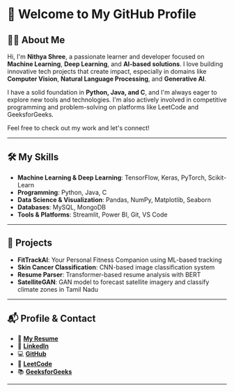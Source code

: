 # 👋 Welcome to My GitHub Profile

## 👩‍💻 About Me
Hi, I'm **Nithya Shree**, a passionate learner and developer focused on **Machine Learning**, **Deep Learning**, and **AI-based solutions**. I love building innovative tech projects that create impact, especially in domains like **Computer Vision**, **Natural Language Processing**, and **Generative AI**.

I have a solid foundation in **Python, Java, and C**, and I'm always eager to explore new tools and technologies. I'm also actively involved in competitive programming and problem-solving on platforms like LeetCode and GeeksforGeeks.

Feel free to check out my work and let's connect!

---

## 🛠 My Skills
- **Machine Learning & Deep Learning**: TensorFlow, Keras, PyTorch, Scikit-Learn  
- **Programming**: Python, Java, C  
- **Data Science & Visualization**: Pandas, NumPy, Matplotlib, Seaborn  
- **Databases**: MySQL, MongoDB  
- **Tools & Platforms**: Streamlit, Power BI, Git, VS Code  

---

## 🚀 Projects
- **FitTrackAI**: Your Personal Fitness Companion using ML-based tracking  
- **Skin Cancer Classification**: CNN-based image classification system  
- **Resume Parser**: Transformer-based resume analysis with BERT  
- **SatelliteGAN**: GAN model to forecast satellite imagery and classify climate zones in Tamil Nadu  

---

## 📬 Profile & Contact

- 📄 **[My Resume](https://drive.google.com/file/d/1mLuWx-hDQuzsD3lOyKE1F_a87ihkISNT/view?usp=sharing)**  
- 💼 **[LinkedIn](https://www.linkedin.com/in/nithya-shree29)**  
- 💻 **[GitHub](https://github.com/Sashmi-nithya)**  
- 🧠 **[LeetCode](https://leetcode.com/u/Sashmi_nithya/)**  
- 📚 **[GeeksforGeeks](https://www.geeksforgeeks.org/user/user_jt1o7bhvkox/)**  

---



